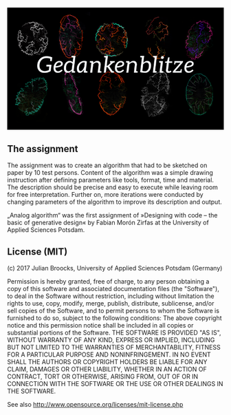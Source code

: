 ![Gedankenblitze](splash.png)

<h2>The assignment</h2>

The assignment was to create an algorithm that had to be sketched on paper by 10 test persons. Content of the algorithm was a simple drawing instruction after defining parameters like tools, format, time and material. The description should be precise and easy to execute while leaving room for free interpretation. Further on, more iterations were conducted by changing parameters of the algorithm to improve its description and output. 

„Analog algorithm“ was the first assignment of »Designing with code – the basic of generative design« by Fabian Morón Zirfas at the University of Applied Sciences Potsdam.


<h2>License (MIT)</h2> 

(c) 2017 Julian Broocks, University of Applied Sciences Potsdam (Germany)

Permission is hereby granted, free of charge, to any person obtaining a copy of this software and associated documentation files (the "Software"), to deal in the Software without restriction, including without limitation the rights to use, copy, modify, merge, publish, distribute, sublicense, and/or sell copies of the Software, and to permit persons to whom the Software is furnished to do so, subject to the following conditions: The above copyright notice and this permission notice shall be included in all copies or substantial portions of the Software. THE SOFTWARE IS PROVIDED "AS IS", WITHOUT WARRANTY OF ANY KIND, EXPRESS OR IMPLIED, INCLUDING BUT NOT LIMITED TO THE WARRANTIES OF MERCHANTABILITY, FITNESS FOR A PARTICULAR PURPOSE AND NONINFRINGEMENT. IN NO EVENT SHALL THE AUTHORS OR COPYRIGHT HOLDERS BE LIABLE FOR ANY CLAIM, DAMAGES OR OTHER LIABILITY, WHETHER IN AN ACTION OF CONTRACT, TORT OR OTHERWISE, ARISING FROM, OUT OF OR IN CONNECTION WITH THE SOFTWARE OR THE USE OR OTHER DEALINGS IN THE SOFTWARE.

See also http://www.opensource.org/licenses/mit-license.php
